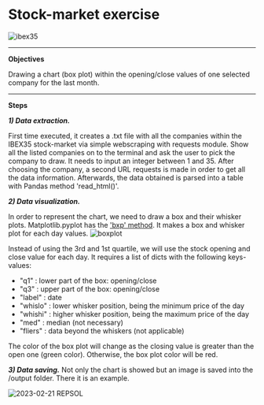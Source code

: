 # Stock-market exercise
![ibex35](https://user-images.githubusercontent.com/59370680/220184258-dca440e3-3f13-4c28-a351-39065d111518.jpeg)


---------------------------

**Objectives**

Drawing a chart (box plot) within the opening/close values of one selected company for the last month.

---------------

**Steps**

***1) Data extraction.***

First time executed, it creates a .txt file with all the companies within the IBEX35 stock-market via 
simple webscraping with requests module.
Show all the listed companies on to the terminal and ask the user to pick the company to draw. It needs to input an integer between
1 and 35. After choosing the company, a second URL requests is made in order to get all the data information.
Afterwards, the data obtained is parsed into a table with Pandas method 'read_html()'.

***2) Data visualization.***

In order to represent the chart, we need to draw a box and their whisker plots.
Matplotlib.pyplot has the ['bxp' method](https://matplotlib.org/stable/api/_as_gen/matplotlib.axes.Axes.bxp.html). It makes a box and whisker plot for each day values.
![boxplot](https://user-images.githubusercontent.com/59370680/220443592-1144c162-a53b-4bb3-8575-0ee99fc3d9f4.png)

Instead of using the 3rd and 1st quartile, we will use the stock opening and close value for each day.
It requires a list of dicts with the following keys-values: 

- "q1" : lower part of the box: opening/close
- "q3" : upper part of the box: opening/close
- "label" : date
- "whislo" : lower whisker position, being the minimum price of the day
- "whishi" : higher whisker position, being the maximum price of the day
- "med" : median (not necessary)
- "fliers" : data beyond the whiskers (not applicable)

The color of the box plot will change as the closing value is greater than the open one (green color). 
Otherwise, the box plot color will be red.

***3) Data saving.***
Not only the chart is showed but an image is saved into the /output folder.
There it is an example.

![2023-02-21  REPSOL](https://user-images.githubusercontent.com/59370680/220445716-2b7ca625-7caa-4397-8cec-5bb6e0aa0032.png)
